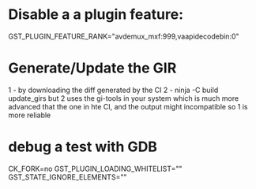 # Disable a a plugin feature:

GST_PLUGIN_FEATURE_RANK="avdemux_mxf:999,vaapidecodebin:0"


# Generate/Update the GIR

1 - by downloading the diff generated by the CI
2 - ninja -C build update_girs
but 2 uses the gi-tools in your system which is much more advanced that the one in hte CI, and the output might incompatible
so 1 is more reliable


# debug a test with GDB
CK_FORK=no
GST_PLUGIN_LOADING_WHITELIST=""
GST_STATE_IGNORE_ELEMENTS=""

